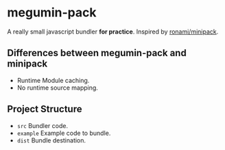 # megumin-pack

A really small javascript bundler **for practice**. Inspired by [ronami/minipack](https://github.com/ronami/minipack).

## Differences between megumin-pack and minipack

* Runtime Module caching.
* No runtime source mapping.

## Project Structure

* `src` Bundler code.
* `example` Example code to bundle.
* `dist` Bundle destination.
